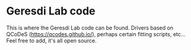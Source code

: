# Geresdi Lab code
This is where the Geresdi Lab code can be found. Drivers based on QCoDeS (https://qcodes.github.io/), perhaps certain fitting scripts, etc...
Feel free to add, it's all open source.
